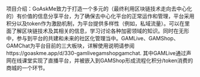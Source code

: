 项目介绍：GoAskMe致力于打造一个多元的（最终利用区块链技术走向去中心化的）有价值的信息分享平台，为了确保去中心化平台的正常运作和管理，平台采用积分以及token作为激励机制，为平台提供多样性（例如，私域流量）。可以在里面了解区块链技术及其相关的信息，学习讨论各种加密领域的知识。同时在无形中，参与到平台的共建和未来的社区化管理当中。GAMLive、GAMShop、GAMChat为平台目前的三大板块，详解使用说明请参阅https://goaskme.app/d/330-gamlivegamshopgamchat. 其中GAMLive通过声网在线课堂实现了直播平台，并被嵌入到GAMShop形成流程化积分/token消费的商城的一个环节。